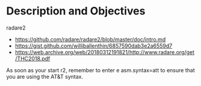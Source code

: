 # Description and Objectives

radare2
* https://github.com/radare/radare2/blob/master/doc/intro.md
* https://gist.github.com/williballenthin/6857590dab3e2a6559d7
* https://web.archive.org/web/20180312191821/http://www.radare.org/get/THC2018.pdf

As soon as your start r2, remember to enter e asm.syntax=att to ensure that you are using the AT&T syntax.
